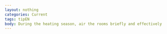 ```yaml
---
layout: nothing
categories: Current
tags: tipEN
body: During the heating season, air the rooms briefly and effectively. This way you will reduce the loss of energy used for heating.
---
```

